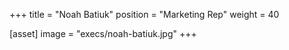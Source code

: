 +++
title = "Noah Batiuk"
position = "Marketing Rep"
weight = 40

[asset]
image = "execs/noah-batiuk.jpg"
+++
